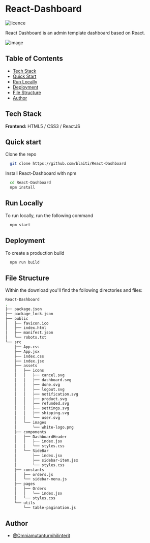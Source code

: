 # React-Dashboard

![licence](https://img.shields.io/badge/licence-MIT-blue)

React Dashboard is an admin template dashboard based on React.

![image](https://user-images.githubusercontent.com/92959023/198875406-67632a1c-b2c2-4dcc-998d-27d26406ffd1.png)


## Table of Contents

- [Tech Stack](#tech-stack)
- [Quick Start](#quick-start)
- [Run Locally](#run-locally)
- [Deployment](#deployment)
- [File Structure](#file-structure)
- [Author](#author)

## Tech Stack

**Frontend:** HTML5 / CSS3 / ReactJS

## Quick start

Clone the repo

```bash
  git clone https://github.com/blaiti/React-Dashboard
```

Install React-Dashboard with npm

```bash
  cd React-Dashboard
  npm install
```

## Run Locally

To run locally, run the following command

```bash
  npm start
```

## Deployment

To create a production build

```bash
  npm run build
```

## File Structure

Within the download you'll find the following directories and files:

```bash
React-Dashboard
.
├── package.json
├── package_lock.json
├── public
│   ├── favicon.ico
│   ├── index.html
│   ├── manifest.json
│   └── robots.txt
└── src
    ├── App.css
    ├── App.jsx
    ├── index.css
    ├── index.jsx
    ├── assets
    │   ├── icons
    │   │   ├── cancel.svg
    │   │   ├── dashboard.svg
    │   │   ├── done.svg
    │   │   ├── logout.svg
    │   │   ├── notification.svg
    │   │   ├── product.svg
    │   │   ├── refunded.svg
    │   │   ├── settings.svg
    │   │   ├── shipping.svg
    │   │   └── user.svg
    │   └── images
    │       └── white-logo.png
    ├── components
    │   ├── DashboardHeader
    │   │   ├── index.jsx
    │   │   └── styles.css
    │   └── SideBar
    │       ├── index.jsx
    │       ├── sidebar-item.jsx
    │       └── styles.css
    ├── constants
    │   ├── orders.js
    │   └── sidebar-menu.js
    ├── pages
    │   ├── Orders
    │   │   └── index.jsx
    │   └── styles.css
    └── utils
        └── table-pagination.js
```

## Author

- [@Omniamutanturnihilinterit](https://github.com/Omniamutanturnihilinterit)
